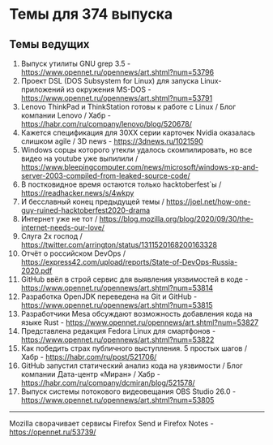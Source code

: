 # Темы для 374 выпуска

## Темы ведущих

1. Выпуск утилиты GNU grep 3.5 - https://www.opennet.ru/opennews/art.shtml?num=53796
1. Проект DSL (DOS Subsystem for Linux) для запуска Linux-приложений из окружения MS-DOS - https://www.opennet.ru/opennews/art.shtml?num=53791
1. Lenovo ThinkPad и ThinkStation готовы к работе с Linux / Блог компании Lenovo / Хабр - https://habr.com/ru/company/lenovo/blog/520678/
1. Кажется спецификация для 30XX серии карточек Nvidia оказалась слишком agile /  3D news - https://3dnews.ru/1021590
1. Windows сорцы которого утекли удалось скомпилировать, но все видео на youtube уже выпилили / https://www.bleepingcomputer.com/news/microsoft/windows-xp-and-server-2003-compiled-from-leaked-source-code/
1. В постковидное время остаются только hacktoberfest`ы / https://readhacker.news/s/4wkpy
1. И бесславный конец предыдущей темы / https://joel.net/how-one-guy-ruined-hacktoberfest2020-drama
1. Интернет уже не тот / https://blog.mozilla.org/blog/2020/09/30/the-internet-needs-our-love/
1. Слуга 2х господ / https://twitter.com/arrington/status/1311520168200163328 
1. Отчёт о российском DevOps / https://express42.com/upload/reports/State-of-DevOps-Russia-2020.pdf
1. GitHub ввёл в строй сервис для выявления уязвимостей в коде - https://www.opennet.ru/opennews/art.shtml?num=53814
1. Разработка OpenJDK переведена на Git и GitHub - https://www.opennet.ru/opennews/art.shtml?num=53815
1. Разработчики Mesa обсуждают возможность добавления кода на языке Rust - https://www.opennet.ru/opennews/art.shtml?num=53827
1. Представлена редакция Fedora Linux для смартфонов - https://www.opennet.ru/opennews/art.shtml?num=53822
1. Как победить страх публичного выступления. 5 простых шагов / Хабр - https://habr.com/ru/post/521706/
1. GitHub запустил статический анализ кода на уязвимости / Блог компании Дата-центр «Миран» / Хабр - https://habr.com/ru/company/dcmiran/blog/521578/
1. Выпуск системы потокового видеовещания OBS Studio 26.0 - https://www.opennet.ru/opennews/art.shtml?num=53805
---

Mozilla сворачивает сервисы Firefox Send и Firefox Notes - https://opennet.ru/53739/
